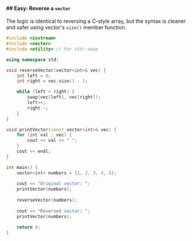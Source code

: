 

#### \#\# Easy: Reverse a `vector`

The logic is identical to reversing a C-style array, but the syntax is cleaner and safer using vector's `size()` member function.

```cpp
#include <iostream>
#include <vector>
#include <utility> // For std::swap

using namespace std;

void reverseVector(vector<int>& vec) {
    int left = 0;
    int right = vec.size() - 1;

    while (left < right) {
        swap(vec[left], vec[right]);
        left++;
        right--;
    }
}

void printVector(const vector<int>& vec) {
    for (int val : vec) {
        cout << val << " ";
    }
    cout << endl;
}

int main() {
    vector<int> numbers = {1, 2, 3, 4, 5};
    
    cout << "Original vector: ";
    printVector(numbers);
    
    reverseVector(numbers);
    
    cout << "Reversed vector: ";
    printVector(numbers);
    
    return 0;
}
```
